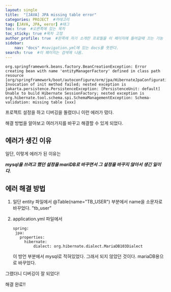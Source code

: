 ```yaml
---
layout: single
title:  "[JAVA] JPA missing table error"
categories: PROJECT  #카테고리
tag: [JAVA, JPA, eeror] #태그
toc: true  #오른쪽에 있는 목차
toc_sticky: true #목차 고정
author_profile: true  #왼쪽에 자기 소개란 프로필을 이 페이지에 들어갈때 끄는 기능
sidebar:
    nav: "docs" #navigation.yml에 있는 docs를 뜻한다.
search: true  #이 페이지는 검색에 나옴.
---
```


```plaintext
org.springframework.beans.factory.BeanCreationException: Error creating bean with name 'entityManagerFactory' defined in class path resource [org/springframework/boot/autoconfigure/orm/jpa/HibernateJpaConfiguration.class]: Invocation of init method failed; nested exception is jakarta.persistence.PersistenceException: [PersistenceUnit: default] Unable to build Hibernate SessionFactory; nested exception is org.hibernate.tool.schema.spi.SchemaManagementException: Schema-validation: missing table [xxx]
```

프로젝트 설정을 하고 디버깅을 돌렸더니 이런 에러가 떴다.

해결 방법을 알아보고 여러가지를 바꾸고 해결할 수 있게 되었다.

## 에러가 생긴 이유
일단, 이렇게 에러가 된 이유는 

***mysql을 쓰려고 했던 설정을 mariDB로 바꾸면서 그 설정을 바꾸지 않아서 생긴 일이다.***

## 에러 해결 방법
1. 일단 entity 파일에서 @Table(name="TB_USER") 부분에서 name을 소문자로 바꾸었다. "tb_user"
2. application.yml 파일에서 
   
   ```plaintext
   spring:
    jpa:
      properties:
        hibernate:
            dialect: org.hibernate.dialect.MariaDB103Dialect
   ```
   이 방언 부분에서 mysql로 적혀있었다. 그래서 되지 않았던 것이다.
   mariaDB용으로 바꾸었다. 


그랬더니 디버깅이 잘 되었다! 

해결 완료!!